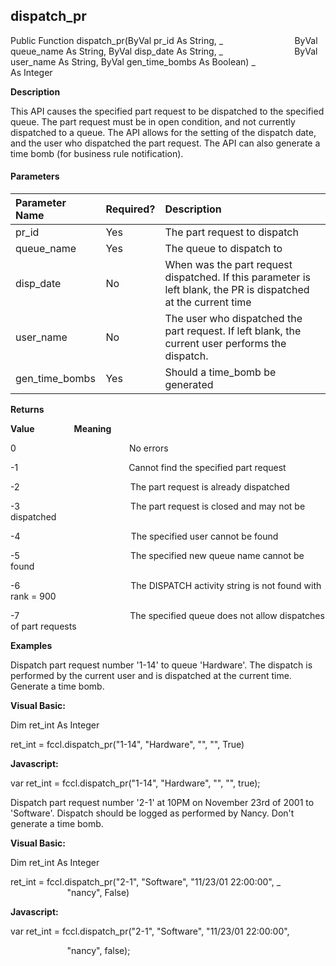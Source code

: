dispatch_pr
-----------

Public Function dispatch_pr(ByVal pr_id As String, _
                            ByVal queue_name As String, ByVal disp_date As String, _
                            ByVal user_name As String, ByVal gen_time_bombs As Boolean) _
                            As Integer

**Description**

This API causes the specified part request to be dispatched to the specified queue. The part request must be in open condition, and not currently dispatched to a queue. The API allows for the setting of the dispatch date, and the user who dispatched the part request. The API can also generate a time bomb (for business rule notification).

#### Parameters

| Parameter Name | Required? | Description |
|:--- |:--- |:--- |
| pr_id | Yes | The part request to dispatch |
| queue_name | Yes | The queue to dispatch to |
| disp_date | No | When was the part request dispatched. If this parameter is left blank, the PR is dispatched at the current time |
| user_name | No | The user who dispatched the part request. If left blank, the current user performs the dispatch. |
| gen_time_bombs | Yes | Should a time_bomb be generated |

**Returns**

**Value**                **Meaning**

0                                              No errors

-1                                             Cannot find the specified part request

-2                                             The part request is already dispatched

-3                                             The part request is closed and may not be dispatched

-4                                             The specified user cannot be found

-5                                             The specified new queue name cannot be found

-6                                             The DISPATCH activity string is not found with rank = 900

-7                                             The specified queue does not allow dispatches of part requests

**Examples**

 Dispatch part request number '1-14' to queue 'Hardware'. The dispatch is performed by the current user and is dispatched at the current time. Generate a time bomb.

**Visual Basic:**

Dim ret_int As Integer

ret_int = fccl.dispatch_pr("1-14", "Hardware", "", "", True)

**Javascript:**

var ret_int = fccl.dispatch_pr("1-14", "Hardware", "", "", true);

 Dispatch part request number '2-1' at 10PM on November 23rd of 2001 to 'Software'. Dispatch should be logged as performed by Nancy. Don't generate a time bomb.

**Visual Basic:**

Dim ret_int As Integer

ret_int = fccl.dispatch_pr("2-1", "Software", "11/23/01 22:00:00", _
                       "nancy", False)

**Javascript:**

var ret_int = fccl.dispatch_pr("2-1", "Software", "11/23/01 22:00:00",

                       "nancy", false);
